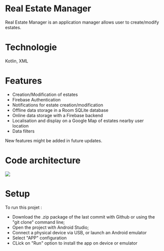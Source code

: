 # Real Estate Manager

Real Estate Manager is an application manager allows user to create/modify estates.

# Technologie 

Kotlin, XML

# Features 
- Creation/Modification of estates
- Firebase Authentication
- Notifications for estate creation/modification
- Offline data storage in a Room SQLite database
- Online data storage with a Firebase backend 
- Localisation and display on a Google Map of estates nearby user location
- Data filters 

New features might be added in future updates. 

# Code architecture 
![](https://raw.githubusercontent.com/nmoges/medias/master/schema.PNG?token=AK7OO73N3LKBAWVS4BS2OPLBP6Z24)

# Setup
To run this projet :
* Download the .zip package of the last commit with Github or using the "git clone" command line;
* Open the project with Android Studio;
* Connect a physical device via USB, or launch an Android emulator
* Select "APP" configuration
* CLick on "Run" option to install the app on device or emulator 
